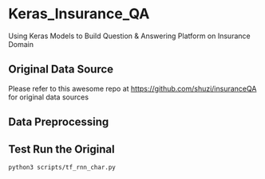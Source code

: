 # Keras_Insurance_QA
Using Keras Models to Build Question &amp; Answering Platform on Insurance Domain

## Original Data Source
Please refer to this awesome repo at https://github.com/shuzi/insuranceQA for original data sources

## Data Preprocessing

## Test Run the Original
```shell
python3 scripts/tf_rnn_char.py
```
